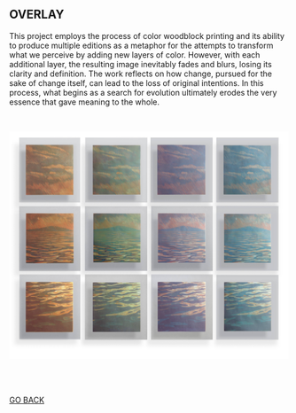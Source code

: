 ## OVERLAY

This project employs the process of color woodblock printing and its ability to produce multiple editions as a metaphor for the attempts to transform what we perceive by adding new layers of color. However, with each additional layer, the resulting image inevitably fades and blurs, losing its clarity and definition. The work reflects on how change, pursued for the sake of change itself, can lead to the loss of original intentions. In this process, what begins as a search for evolution ultimately erodes the very essence that gave meaning to the whole.

<br>

![OVERLAY](ASSETS/OVERLAY.jpg)

<br>
<br>



[GO BACK](https://aaronrmoreno.github.io/MATERIA)

